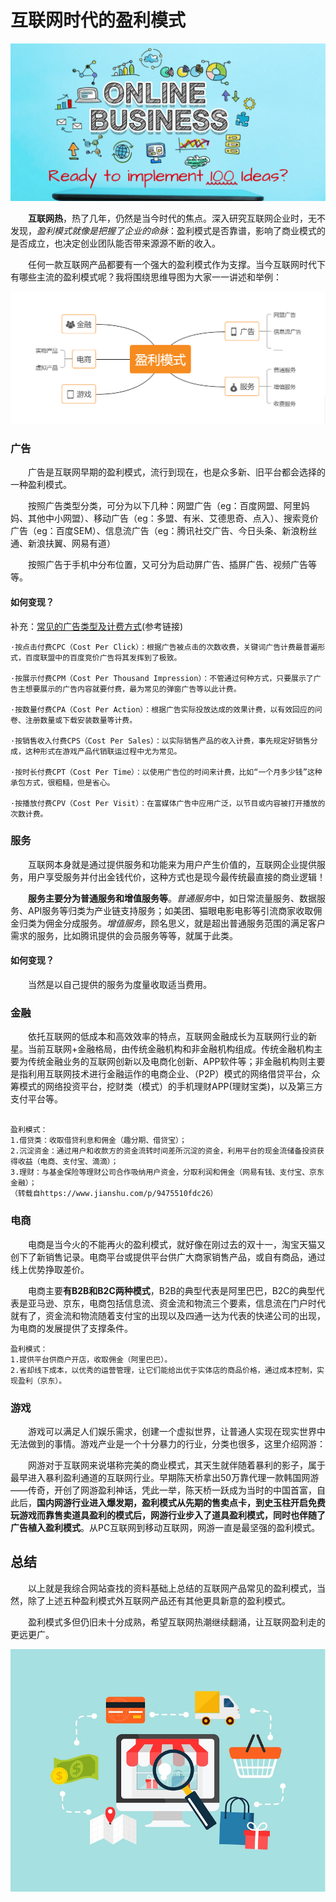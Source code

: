 # 互联网时代的盈利模式

![](images\100-Ideas-for-online-business-in-india.png)

　　**互联网热**，热了几年，仍然是当今时代的焦点。深入研究互联网企业时，无不发现，*盈利模式就像是把握了企业的命脉*：盈利模式是否靠谱，影响了商业模式的是否成立，也决定创业团队能否带来源源不断的收入。

　　任何一款互联网产品都要有一个强大的盈利模式作为支撑。当今互联网时代下有哪些主流的盈利模式呢？我将围绕思维导图为大家一一讲述和举例：

![](images\QQ截图20181214201158.png)

### 广告

　　广告是互联网早期的盈利模式，流行到现在，也是众多新、旧平台都会选择的一种盈利模式。

　　按照广告类型分类，可分为以下几种：网盟广告（eg：百度网盟、阿里妈妈、其他中小网盟）、移动广告（eg：多盟、有米、艾德思奇、点入）、搜索竞价广告（eg：百度SEM）、信息流广告（eg：腾讯社交广告、今日头条、新浪粉丝通、新浪扶翼、网易有道）

　　按照广告于手机中分布位置，又可分为启动屏广告、插屏广告、视频广告等等。

#### 如何变现？

补充：[常见的广告类型及计费方式](http://www.woshipm.com/pmd/959335.html)(参考链接)
```
·按点击付费CPC（Cost Per Click）：根据广告被点击的次数收费，关键词广告计费最普遍形式，百度联盟中的百度竞价广告将其发挥到了极致。

·按展示付费CPM（Cost Per Thousand Impression）：不管通过何种方式，只要展示了广告主想要展示的广告内容就要付费，最为常见的弹窗广告等以此计费。

·按数量付费CPA（Cost Per Action）：根据广告实际投放达成的效果计费，以有效回应的问卷、注册数量或下载安装数量等计费。

·按销售收入付费CPS（Cost Per Sales）：以实际销售产品的收入计费，事先规定好销售分成，这种形式在游戏产品代销联运过程中尤为常见。

·按时长付费CPT（Cost Per Time）：以使用广告位的时间来计费，比如“一个月多少钱”这种承包方式，很粗糙，但是省心。

·按播放付费CPV（Cost Per Visit）：在富媒体广告中应用广泛，以节目或内容被打开播放的次数计费。
```

### 服务

　　互联网本身就是通过提供服务和功能来为用户产生价值的，互联网企业提供服务，用户享受服务并付出金钱代价，这种方式也是现今最传统最直接的商业逻辑！

　　**服务主要分为普通服务和增值服务等**。*普通服务*中，如日常流量服务、数据服务、API服务等归类为产业链支持服务；如美团、猫眼电影电影等引流商家收取佣金归类为佣金分成服务。*增值服务*，顾名思义，就是超出普通服务范围的满足客户需求的服务，比如腾讯提供的会员服务等等，就属于此类。

#### 如何变现？

　　当然是以自己提供的服务为度量收取适当费用。

### 金融

　　依托互联网的低成本和高效效率的特点，互联网金融成长为互联网行业的新星。当前互联网+金融格局，由传统金融机构和非金融机构组成。传统金融机构主要为传统金融业务的互联网创新以及电商化创新、APP软件等；非金融机构则主要是指利用互联网技术进行金融运作的电商企业、（P2P）模式的网络借贷平台，众筹模式的网络投资平台，挖财类（模式）的手机理财APP(理财宝类)，以及第三方支付平台等。
```

盈利模式：
1.借贷类：收取借贷利息和佣金（趣分期、借贷宝）；
2.沉淀资金：通过用户和收款方的资金流转时间差所沉淀的资金，利用平台的现金流储备投资获得收益（电商、支付宝、滴滴）；
3.理财：与基金保险等理财公司合作吸纳用户资金，分取利润和佣金（网易有钱、支付宝、京东金融）；
（转载自https://www.jianshu.com/p/9475510fdc26）

```

### 电商

　　电商是当今火的不能再火的盈利模式，就好像在刚过去的双十一，淘宝天猫又创下了新销售记录。电商平台或提供平台供广大商家销售产品，或自有商品，通过线上优势挣取差价。

　　电商主要**有B2B和B2C两种模式**，B2B的典型代表是阿里巴巴，B2C的典型代表是亚马逊、京东，电商包括信息流、资金流和物流三个要素，信息流在门户时代就有了，资金流和物流随着支付宝的出现以及四通一达为代表的快递公司的出现，为电商的发展提供了支撑条件。

```
盈利模式：
1.提供平台供商户开店，收取佣金（阿里巴巴）。
2.省却线下成本，以优秀的运营管理，让它们能给出优于实体店的商品价格，通过成本控制，实现盈利（京东）。
```

### 游戏

　　游戏可以满足人们娱乐需求，创建一个虚拟世界，让普通人实现在现实世界中无法做到的事情。游戏产业是一个十分暴力的行业，分类也很多，这里介绍网游：

　　网游对于互联网来说堪称完美的商业模式，其天生就伴随着暴利的影子，属于最早进入暴利盈利通道的互联网行业。早期陈天桥拿出50万靠代理一款韩国网游——传奇，开创了网游盈利神话，凭此一举，陈天桥一跃成为当时的中国首富，自此后，**国内网游行业进入爆发期，盈利模式从先期的售卖点卡，到史玉柱开启免费玩游戏而靠售卖道具盈利的模式后，网游行业步入了道具盈利模式，同时也伴随了广告植入盈利模式**。从PC互联网到移动互联网，网游一直是最坚强的盈利模式。


## 总结

　　以上就是我综合网站查找的资料基础上总结的互联网产品常见的盈利模式，当然，除了上述五种盈利模式外互联网产品还有其他更具新意的盈利模式。

　　盈利模式多但仍旧未十分成熟，希望互联网热潮继续翻涌，让互联网盈利走的更远更广。


![](images\ECommerce-process.jpg)

